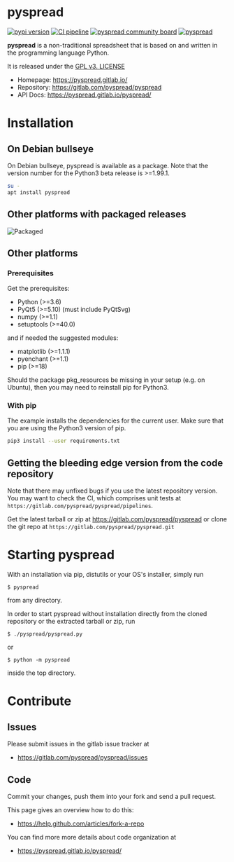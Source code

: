 # pyspread

[![pypi version](https://img.shields.io/pypi/v/pyspread.svg)](https://pypi.python.org/pypi/pyspread)
[![CI pipeline](https://gitlab.com/pyspread/pyspread/badges/master/pipeline.svg)](https://gitlab.com/pyspread/pyspread/-/pipelines?page=1&scope=branches&ref=master)
[![pyspread community board](https://badges.gitter.im/pyspread/community.svg)](https://gitter.im/pyspread/community)
[![pyspread](https://snyk.io/advisor/python/pyspread/badge.svg)](https://snyk.io/advisor/python/pyspread)

**pyspread** is a non-traditional spreadsheet that is
based on and written in the programming language Python.

It is released under the [GPL v3. LICENSE](LICENSE)

- Homepage: https://pyspread.gitlab.io/
- Repository: https://gitlab.com/pyspread/pyspread
- API Docs: https://pyspread.gitlab.io/pyspread/


# Installation

## On Debian bullseye

On Debian bullseye, pyspread is available as a package.
Note that the version number for the Python3 beta release is >=1.99.1.

```bash
su -
apt install pyspread
```

## Other platforms with packaged releases

![Packaged](https://repology.org/badge/vertical-allrepos/pyspread.svg?header&columns=4)

## Other platforms

### Prerequisites

Get the prerequisites:
- Python (>=3.6)
- PyQt5 (>=5.10) (must include PyQtSvg)
- numpy (>=1.1)
- setuptools (>=40.0)

and if needed the suggested modules:
- matplotlib (>=1.1.1)
- pyenchant (>=1.1)
- pip (>=18)

Should the package pkg_resources be missing in your setup (e.g. on Ubuntu),
then you may need to reinstall pip for Python3.

### With pip

The example installs the dependencies for the current user. Make sure that
you are using the Python3 version of pip.

```bash
pip3 install --user requirements.txt
```

## Getting the bleeding edge version from the code repository

Note that there may unfixed bugs if you use the latest repository version.
You may want to check the CI, which comprises unit tests at
`https://gitlab.com/pyspread/pyspread/pipelines`.

Get the latest tarball or zip at https://gitlab.com/pyspread/pyspread or
clone the git repo at `https://gitlab.com/pyspread/pyspread.git`

# Starting pyspread

With an installation via pip, distutils or your OS's installer, simply run
```
$ pyspread
```
from any directory.

In order to start pyspread without installation directly from the cloned
repository or the extracted tarball or zip, run
```
$ ./pyspread/pyspread.py
```
or
```
$ python -m pyspread
```
inside the top directory.

# Contribute

## Issues

Please submit issues in the gitlab issue tracker at
- https://gitlab.com/pyspread/pyspread/issues

## Code

Commit your changes, push them into your fork and send a pull request.

This page gives an overview how to do this:
- https://help.github.com/articles/fork-a-repo

You can find more more details about code organization at
- https://pyspread.gitlab.io/pyspread/
